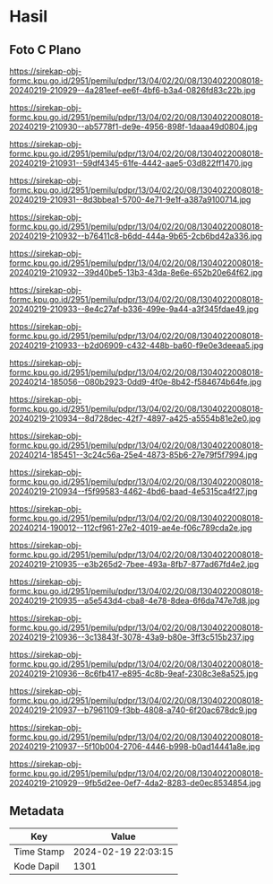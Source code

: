# Hasil

## Foto C Plano

https://sirekap-obj-formc.kpu.go.id/2951/pemilu/pdpr/13/04/02/20/08/1304022008018-20240219-210929--4a281eef-ee6f-4bf6-b3a4-0826fd83c22b.jpg

https://sirekap-obj-formc.kpu.go.id/2951/pemilu/pdpr/13/04/02/20/08/1304022008018-20240219-210930--ab5778f1-de9e-4956-898f-1daaa49d0804.jpg

https://sirekap-obj-formc.kpu.go.id/2951/pemilu/pdpr/13/04/02/20/08/1304022008018-20240219-210931--59df4345-61fe-4442-aae5-03d822ff1470.jpg

https://sirekap-obj-formc.kpu.go.id/2951/pemilu/pdpr/13/04/02/20/08/1304022008018-20240219-210931--8d3bbea1-5700-4e71-9e1f-a387a9100714.jpg

https://sirekap-obj-formc.kpu.go.id/2951/pemilu/pdpr/13/04/02/20/08/1304022008018-20240219-210932--b76411c8-b6dd-444a-9b65-2cb6bd42a336.jpg

https://sirekap-obj-formc.kpu.go.id/2951/pemilu/pdpr/13/04/02/20/08/1304022008018-20240219-210932--39d40be5-13b3-43da-8e6e-652b20e64f62.jpg

https://sirekap-obj-formc.kpu.go.id/2951/pemilu/pdpr/13/04/02/20/08/1304022008018-20240219-210933--8e4c27af-b336-499e-9a44-a3f345fdae49.jpg

https://sirekap-obj-formc.kpu.go.id/2951/pemilu/pdpr/13/04/02/20/08/1304022008018-20240219-210933--b2d06909-c432-448b-ba60-f9e0e3deeaa5.jpg

https://sirekap-obj-formc.kpu.go.id/2951/pemilu/pdpr/13/04/02/20/08/1304022008018-20240214-185056--080b2923-0dd9-4f0e-8b42-f584674b64fe.jpg

https://sirekap-obj-formc.kpu.go.id/2951/pemilu/pdpr/13/04/02/20/08/1304022008018-20240219-210934--8d728dec-42f7-4897-a425-a5554b81e2e0.jpg

https://sirekap-obj-formc.kpu.go.id/2951/pemilu/pdpr/13/04/02/20/08/1304022008018-20240214-185451--3c24c56a-25e4-4873-85b6-27e79f5f7994.jpg

https://sirekap-obj-formc.kpu.go.id/2951/pemilu/pdpr/13/04/02/20/08/1304022008018-20240219-210934--f5f99583-4462-4bd6-baad-4e5315ca4f27.jpg

https://sirekap-obj-formc.kpu.go.id/2951/pemilu/pdpr/13/04/02/20/08/1304022008018-20240214-190012--112cf961-27e2-4019-ae4e-f06c789cda2e.jpg

https://sirekap-obj-formc.kpu.go.id/2951/pemilu/pdpr/13/04/02/20/08/1304022008018-20240219-210935--e3b265d2-7bee-493a-8fb7-877ad67fd4e2.jpg

https://sirekap-obj-formc.kpu.go.id/2951/pemilu/pdpr/13/04/02/20/08/1304022008018-20240219-210935--a5e543d4-cba8-4e78-8dea-6f6da747e7d8.jpg

https://sirekap-obj-formc.kpu.go.id/2951/pemilu/pdpr/13/04/02/20/08/1304022008018-20240219-210936--3c13843f-3078-43a9-b80e-3ff3c515b237.jpg

https://sirekap-obj-formc.kpu.go.id/2951/pemilu/pdpr/13/04/02/20/08/1304022008018-20240219-210936--8c6fb417-e895-4c8b-9eaf-2308c3e8a525.jpg

https://sirekap-obj-formc.kpu.go.id/2951/pemilu/pdpr/13/04/02/20/08/1304022008018-20240219-210937--b7961109-f3bb-4808-a740-6f20ac678dc9.jpg

https://sirekap-obj-formc.kpu.go.id/2951/pemilu/pdpr/13/04/02/20/08/1304022008018-20240219-210937--5f10b004-2706-4446-b998-b0ad14441a8e.jpg

https://sirekap-obj-formc.kpu.go.id/2951/pemilu/pdpr/13/04/02/20/08/1304022008018-20240219-210929--9fb5d2ee-0ef7-4da2-8283-de0ec8534854.jpg


## Metadata

| Key        | Value               |
| ---------- | ------------------- |
| Time Stamp | 2024-02-19 22:03:15 |
| Kode Dapil | 1301                |



